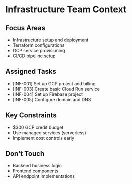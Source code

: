 # Infrastructure Team Context

## Focus Areas
- Infrastructure setup and deployment
- Terraform configurations
- GCP service provisioning
- CI/CD pipeline setup

## Assigned Tasks
- [INF-001] Set up GCP project and billing
- [INF-003] Create basic Cloud Run service
- [INF-004] Set up Firebase project
- [INF-005] Configure domain and DNS

## Key Constraints
- $300 GCP credit budget
- Use managed services (serverless)
- Implement cost controls early

## Don't Touch
- Backend business logic
- Frontend components
- API endpoint implementations
